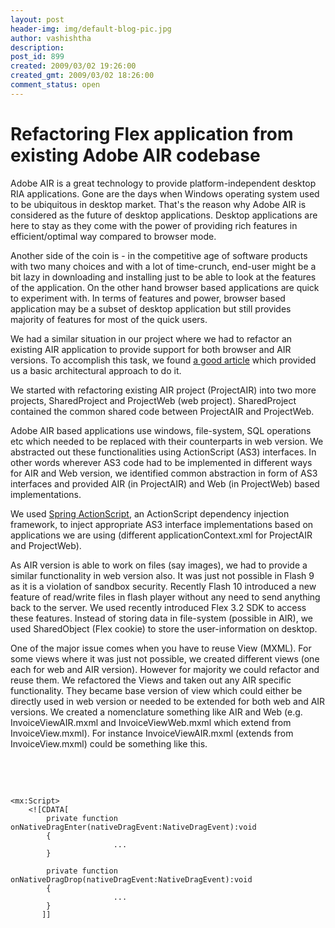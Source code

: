 ```yaml
---
layout: post
header-img: img/default-blog-pic.jpg
author: vashishtha
description: 
post_id: 899
created: 2009/03/02 19:26:00
created_gmt: 2009/03/02 18:26:00
comment_status: open
---
```


# Refactoring Flex application from existing Adobe AIR codebase

<p>Adobe AIR is a great technology to provide platform-independent desktop RIA applications. Gone are the days when Windows operating system used to be ubiquitous in desktop market. That's the reason why Adobe AIR is considered as the future of desktop applications. Desktop applications are here to stay as they come with the power of providing rich features in efficient/optimal way compared to browser mode.</p>
<!--more-->

<p>Another side of the coin is - in the competitive age of software products with two many choices and with a lot of time-crunch, end-user might be a bit lazy in downloading and installing just to be able to look at the features of the application. On the other hand browser based applications are quick to experiment with. In terms of features and power, browser based application may be a subset of desktop application but still provides majority of features for most of the quick users.</p>
<p>We had a similar situation in our project where we had to refactor an existing AIR application to provide support for both browser and AIR versions. To accomplish this task, we found <a href="http://www.adobe.com/devnet/air/flex/articles/flex_air_codebase.html">a good article</a> which provided us a basic architectural approach to do it.</p>
<p>We started with refactoring existing AIR project (ProjectAIR) into two more projects, SharedProject and ProjectWeb (web project). SharedProject contained the common shared code between ProjectAIR and ProjectWeb.</p>
<p>Adobe AIR based applications use windows, file-system, SQL operations etc which needed to be replaced with their counterparts in web version. We abstracted out these functionalities using ActionScript (AS3) interfaces. In other words wherever AS3 code had to be implemented in different ways for AIR and Web version, we identified common abstraction in form of AS3 interfaces and  provided AIR (in ProjectAIR) and Web (in ProjectWeb) based implementations.</p>
<p>We used <a href="http://www.pranaframework.org/">Spring ActionScript</a>, an ActionScript dependency injection framework, to inject appropriate AS3 interface implementations based on applications we are using (different applicationContext.xml for ProjectAIR and ProjectWeb).</p>
<p>As AIR version is able to work on files (say images), we had to provide a similar functionality in web version also. It was just not possible in Flash 9 as it is a violation of sandbox security. Recently Flash 10 introduced a new feature of read/write files in flash player without any need to send anything back to the server. We used recently introduced Flex 3.2 SDK to access these features. Instead of storing data in file-system (possible in AIR), we used SharedObject (Flex cookie) to store the user-information on desktop.</p>
<p>One of the major issue comes when you have to reuse View (MXML). For some views where it was just not possible, we created different views (one each for web and AIR version). However for majority we could refactor and reuse them. We refactored the Views and taken out any AIR specific functionality. They became base version of view which could either be directly used in web version or needed to be extended for both web and AIR versions. We created a nomenclature something like <viewA>AIR and <viewA>Web (e.g. InvoiceViewAIR.mxml and InvoiceViewWeb.mxml which extend from InvoiceView.mxml). For instance InvoiceViewAIR.mxml (extends from InvoiceView.mxml) could be something like this.</p>
<pre lang="xml">
<?xml version="1.0" encoding="utf-8"?>
<invoiceView
    nativeDragEnter="onNativeDragEnter(event)"
    nativeDragDrop="onNativeDragDrop(event)"
    xmlns="com.xxx.product.*"
    xmlns:mx="http://www.adobe.com/2006/mxml">

    <mx:Script>
        <![CDATA[
            private function onNativeDragEnter(nativeDragEvent:NativeDragEvent):void
            {
                           ...
            }

            private function onNativeDragDrop(nativeDragEvent:NativeDragEvent):void
            {
                           ...
            }
           ]]